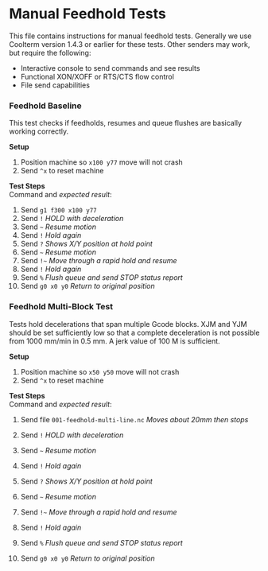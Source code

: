 # Manual Feedhold Tests
This file contains instructions for manual feedhold tests. Generally we use Coolterm version 1.4.3 or earlier for these tests. Other senders may work, but require the following:

* Interactive console to send commands and see results
* Functional XON/XOFF or RTS/CTS flow control
* File send capabilities

### Feedhold Baseline
This test checks if feedholds, resumes and queue flushes are basically working correctly.

**Setup**

1. Position machine so `x100 y77` move will not crash
1. Send `^x` to reset machine

**Test Steps**<br>
Command and _expected result_:

1. Send `g1 f300 x100 y77`
1. Send `!` _HOLD with deceleration_
1. Send `~` _Resume motion_
1. Send `!` _Hold again_
1. Send `?` _Shows X/Y position at hold point_
1. Send `~` _Resume motion_
1. Send `!~` _Move through a rapid hold and resume_
1. Send `!` _Hold again_
1. Send `%` _Flush queue and send STOP status report_
1. Send `g0 x0 y0` _Return to original position_


### Feedhold Multi-Block Test
Tests hold decelerations that span multiple Gcode blocks. XJM and YJM should be set sufficiently low so that a complete deceleration is not possible from 1000 mm/min in 0.5 mm. A jerk value of 100 M is sufficient.

**Setup**

1. Position machine so `x50 y50` move will not crash
1. Send `^x` to reset machine

**Test Steps**<br>
Command and _expected result_:

1. Send file `001-feedhold-multi-line.nc` _Moves about 20mm then stops_


1. Send `!` _HOLD with deceleration_
1. Send `~` _Resume motion_
1. Send `!` _Hold again_
1. Send `?` _Shows X/Y position at hold point_
1. Send `~` _Resume motion_
1. Send `!~` _Move through a rapid hold and resume_
1. Send `!` _Hold again_
1. Send `%` _Flush queue and send STOP status report_
1. Send `g0 x0 y0` _Return to original position_
